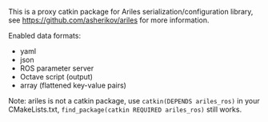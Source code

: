 This is a proxy catkin package for Ariles serialization/configuration library,
see https://github.com/asherikov/ariles for more information.

Enabled data formats:
- yaml
- json
- ROS parameter server
- Octave script (output)
- array (flattened key-value pairs)

Note: ariles is not a catkin package, use `catkin(DEPENDS ariles_ros)` in your
CMakeLists.txt, `find_package(catkin REQUIRED ariles_ros)` still works.

